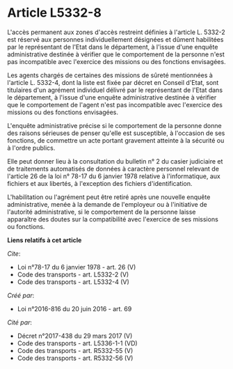 # Article L5332-8

L'accès permanent aux zones d'accès restreint définies à l'article L. 5332-2 est réservé aux personnes individuellement
désignées et dûment habilitées par le représentant de l'Etat dans le département, à l'issue d'une enquête administrative
destinée à vérifier que le comportement de la personne n'est pas incompatible avec l'exercice des missions ou des fonctions
envisagées. 

Les agents chargés de certaines des missions de sûreté mentionnées à l'article L. 5332-4, dont la liste est fixée par décret
en Conseil d'Etat, sont titulaires d'un agrément individuel délivré par le représentant de l'Etat dans le département, à
l'issue d'une enquête administrative destinée à vérifier que le comportement de l'agent n'est pas incompatible avec
l'exercice des missions ou des fonctions envisagées. 

L'enquête administrative précise si le comportement de la personne donne des raisons sérieuses de penser qu'elle est
susceptible, à l'occasion de ses fonctions, de commettre un acte portant gravement atteinte à la sécurité ou à l'ordre
publics. 

Elle peut donner lieu à la consultation du bulletin n° 2 du casier judiciaire et de traitements automatisés de données à
caractère personnel relevant de l'article 26 de la loi n° 78-17 du 6 janvier 1978 relative à l'informatique, aux fichiers et
aux libertés, à l'exception des fichiers d'identification. 

L'habilitation ou l'agrément peut être retiré après une nouvelle enquête administrative, menée à la demande de l'employeur ou
à l'initiative de l'autorité administrative, si le comportement de la personne laisse apparaître des doutes sur la
compatibilité avec l'exercice de ses missions ou fonctions.

**Liens relatifs à cet article**

_Cite_:

  - Loi n°78-17 du 6 janvier 1978 - art. 26 (V)
  - Code des transports - art. L5332-2 (V)
  - Code des transports - art. L5332-4 (V)

_Créé par_:

  - Loi n°2016-816 du 20 juin 2016 - art. 69

_Cité par_:

  - Décret n°2017-438 du 29 mars 2017 (V)
  - Code des transports - art. L5336-1-1 (VD)
  - Code des transports - art. R5332-55 (V)
  - Code des transports - art. R5332-56 (V)
